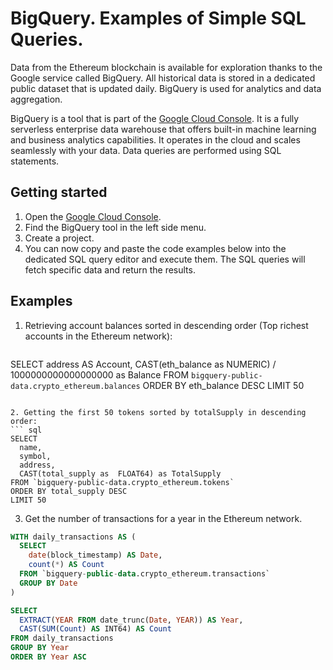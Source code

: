 # BigQuery. Examples of Simple SQL Queries.

Data from the Ethereum blockchain is available for exploration thanks to the Google service called BigQuery. All historical data is stored in a dedicated public dataset that is updated daily. BigQuery is used for analytics and data aggregation.

BigQuery is a tool that is part of the [Google Cloud Console](https://console.cloud.google.com/welcome?project=thermal-elixir-376710). It is a fully serverless enterprise data warehouse that offers built-in machine learning and business analytics capabilities. It operates in the cloud and scales seamlessly with your data. Data queries are performed using SQL statements.

## Getting started

1. Open the [Google Cloud Console](https://console.cloud.google.com/welcome?project=thermal-elixir-376710).
2. Find the BigQuery tool in the left side menu.
3. Create a project.
4. You can now copy and paste the code examples below into the dedicated SQL query editor and execute them. The SQL queries will fetch specific data and return the results.

## Examples

1. Retrieving account balances sorted in descending order (Top richest accounts in the Ethereum network):
   ``` sql
SELECT
  address AS Account,
  CAST(eth_balance as NUMERIC) / 1000000000000000000 as Balance
FROM `bigquery-public-data.crypto_ethereum.balances`
ORDER BY eth_balance DESC
LIMIT 50
```

2. Getting the first 50 tokens sorted by totalSupply in descending order:
``` sql
SELECT
  name,
  symbol,
  address,
  CAST(total_supply as  FLOAT64) as TotalSupply
FROM `bigquery-public-data.crypto_ethereum.tokens`
ORDER BY total_supply DESC
LIMIT 50
```

3. Get the number of transactions for a year in the Ethereum network.
``` sql
WITH daily_transactions AS (
  SELECT
    date(block_timestamp) AS Date,
    count(*) AS Count
  FROM `bigquery-public-data.crypto_ethereum.transactions`
  GROUP BY Date
)

SELECT
  EXTRACT(YEAR FROM date_trunc(Date, YEAR)) AS Year,
  CAST(SUM(Count) AS INT64) AS Count
FROM daily_transactions
GROUP BY Year
ORDER BY Year ASC
```
